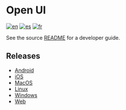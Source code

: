# Open UI
[![en](https://img.shields.io/badge/lang-en-blue.svg)](https://github.com/Empathetech-LLC/empathetech_flutter_ui/blob/main/example/README.md)
[![es](https://img.shields.io/badge/lang-es-red.svg)](https://github.com/Empathetech-LLC/empathetech_flutter_ui/blob/main/example/README.es.md)
[![fr](https://img.shields.io/badge/lang-fr-white.svg)](https://github.com/Empathetech-LLC/empathetech_flutter_ui/blob/main/example/README.fr.md)

See the source [README](https://github.com/Empathetech-LLC/empathetech_flutter_ui#readme) for a developer guide.

## Releases

- [Android](https://play.google.com/store/apps/details?id=net.empathetech.open_ui)
- [iOS](https://apps.apple.com/us/app/open-ui/id6499560244)
- [MacOS](https://apps.apple.com/us/app/open-ui/id6499560244)
- [Linux](https://github.com/Empathetech-LLC/empathetech_flutter_ui/releases)
- [Windows](https://github.com/Empathetech-LLC/empathetech_flutter_ui/releases)
- [Web](https://www.empathetech.net/#/settings)